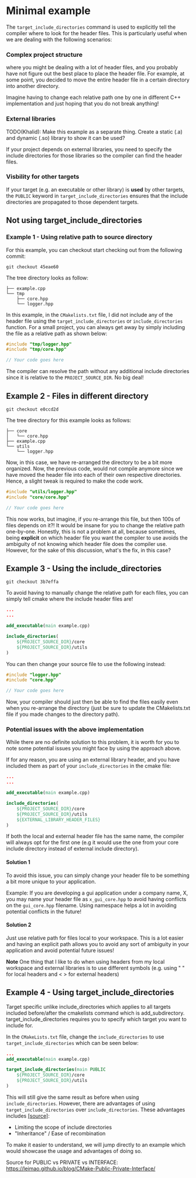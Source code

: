 # Minimal example

The `target_include_directories` command is used to explicitly tell the compiler where to look for the header files. This is particularly useful when we are dealing with the following scenarios:

### Complex project structure
where you might be dealing with a lot of header files, and you probably have not figure out the best place to place the header file. For example, at some point, you decided to move the entire header file in a certain directory into another directory.

Imagine having to change each relative path one by one in different C++ implementation and just hoping that you do not break anything!

### External libraries
TODO(Khalid): Make this example as a separate thing. Create a static (.a) and dynamic (.so) library to show it can be used?

If your project depends on external libraries, you need to specify the include directories for those libraries so the compiler can find the header files.

### Visbility for other targets
If your target (e.g. an executable or other library) is **used** by other targets, the `PUBLIC` keyword in `target_include_directories` ensures that the include directories are propagated to those dependent targets.

## Not using target_include_directories

### Example 1 - Using relative path to source directory
For this example, you can checkout start checking out from the following commit:
```
git checkout 45eae60
```

The tree directory looks as follow:
```shell
├── example.cpp
└── tmp
    ├── core.hpp
    └── logger.hpp
```

In this example, in the `CMakelists.txt` file, I did not include any of the header file using the `target_include_directories` or `include_directories`
function. For a small project, you can always get away by simply including the file as a relative path as shown below:

```cpp
#include "tmp/logger.hpp"
#include "tmp/core.hpp"

// Your code goes here
```

The compiler can resolve the path without any additional include directories since it is relative to the `PROJECT_SOURCE_DIR`. No big deal!

## Example 2 - Files in different directory

```shell
git checkout e0ccd2d
```

The tree directory for this example looks as follows:
```shell
├── core
│   └── core.hpp
├── example.cpp
└── utils
    └── logger.hpp
```

Now, in this case, we have re-arranged the directory to be a bit more organized. Now, the previous code, would not compile anymore since we have moved the header file into each of their own respective directories. Hence, a slight tweak is required to make the code work.

```cpp
#include "utils/logger.hpp"
#include "core/core.hpp"

// Your code goes here
```

This now works, but imagine, if you re-arrange this file, but then 100s of files depends on it?! It would be insane for you to change the relative path one-by-one. Honestly, this is not a problem at all, because sometimes, being **explicit** on which header file you want the compiler to use avoids the ambiguity of not knowing which header file does the compiler use. However, for the sake of this discussion, what's the fix, in this case?

## Example 3 - Using the include_directories

```shell
git checkout 3b7effa
```

To avoid having to manually change the relative path for each files, you can simply tell cmake where the include header files are!

```cmake
...
...

add_executable(main example.cpp)

include_directories(
    ${PROJECT_SOURCE_DIR}/core
    ${PROJECT_SOURCE_DIR}/utils
)
```

You can then change your source file to use the following instead:
```cpp
#include "logger.hpp"
#include "core.hpp"

// Your code goes here
```

Now, your compiler should just then be able to find the files easily even when you re-arrange the directory (just be sure to update the CMakelists.txt file if you made changes to the directory path).

### Potential issues with the above implementation

While there are no definite solution to this problem, it is worth for you to note some potential issues you might face by using the approach above.

If for any reason, you are using an external library header, and you have included them as part of your `include_directories` in the cmake file:

```cmake
...
...

add_executable(main example.cpp)

include_directories(
    ${PROJECT_SOURCE_DIR}/core
    ${PROJECT_SOURCE_DIR}/utils
    ${EXTERNAL_LIBRARY_HEADER_FILES}
)
```

If both the local and external header file has the same name, the compiler will always opt for the first one (e.g it would use the one from your core include directory instead of external include directory).

#### Solution 1

To avoid this issue, you can simply change your header file to be something a bit more unique to your application.

Example:
If you are developing a gui application under a company name, X, you may name your header file as `x_gui_core.hpp` to avoid having conflicts on the `gui_core.hpp` filename. Using namespace helps a lot in avoiding potential conflicts in the future!

#### Solution 2

Just use relative path for files local to your workspace. This is a lot easier and having an explicit path allows you to avoid any sort of ambiguity in your application and avoid potential future issues!

**Note** One thing that I like to do when using headers from my local workspace and external libraries is to use different symbols (e.g. using " " for local headers and < > for external headers)

## Example 4 - Using target_include_directories

Target specific unlike include_directories which applies to all targets included before/after the cmakelists command which is add_subdirectory. target_include_directories requires you to specify which target you want to include for.

In the `CMakeLists.txt` file, change the `include_directories` to use `target_include_directories` which can be seen below:

```cmake
...
add_executable(main example.cpp)

target_include_directories(main PUBLIC
    ${PROJECT_SOURCE_DIR}/core
    ${PROJECT_SOURCE_DIR}/utils
)
```

This will still give the same result as before when using `include_directories`. However, there are advantages of using `target_include_directories` over `include_directories`. These advantages includes [[source]](https://stackoverflow.com/questions/70494485/why-not-use-include-directories-in-cmake):

- Limiting the scope of include directories
- "Inheritance" / Ease of recombination

To make it easier to understand, we will jump directly to an example which would showcase the usage and advantages of doing so.

Source for PUBLIC vs PRIVATE vs INTERFACE: https://leimao.github.io/blog/CMake-Public-Private-Interface/
